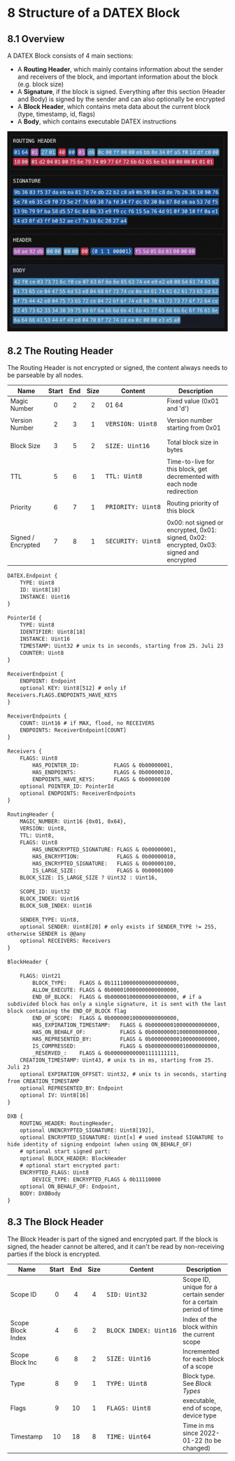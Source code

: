 # 8 Structure of a DATEX Block

## 8.1 Overview

A DATEX Block consists of 4 main sections:

- A **Routing Header**, which mainly contains information about the sender and
  receivers of the block, and important information about the block (e.g. block
  size)
- A **Signature**, if the block is signed. Everything after this section (Header
  and Body) is signed by the sender and can also optionally be encrypted
- A **Block Header**, which contains meta data about the current block (type,
  timestamp, id, flags)
- A **Body**, which contains executable DATEX instructions

<img src="./dx_block.png">

## 8.2 The Routing Header

The Routing Header is not encrypted or signed, the content always needs to be
parseable by all nodes.

| Name               | Start | End | Size | Content                                               | Description                                                                              |
| ------------------ | :---: | :-: | :--: | ----------------------------------------------------- | ---------------------------------------------------------------------------------------- |
| Magic Number       |   0   |  2  |  2   | 01 64                                                 | Fixed value (0x01 and 'd')                                                               |
| Version Number     |   2   |  3  |  1   | <pre class="language-yaml">VERSION: Uint8&#10;</pre>  | Version number starting from 0x01                                                        |
| Block Size         |   3   |  5  |  2   | <pre class="language-yaml">SIZE: Uint16&#10;</pre>    | Total block size in bytes                                                                |
| TTL                |   5   |  6  |  1   | <pre class="language-yaml">TTL: Uint8&#10;</pre>      | Time-to-live for this block, get decremented with each node redirection                  |
| Priority           |   6   |  7  |  1   | <pre class="language-yaml">PRIORITY: Uint8&#10;</pre> | Routing priority of this block                                                           |
| Signed / Encrypted |   7   |  8  |  1   | <pre class="language-yaml">SECURITY: Uint8&#10;</pre> | 0x00: not signed or encrypted, 0x01: signed, 0x02: encrypted, 0x03: signed and encrypted |

```
DATEX.Endpoint {
	TYPE: Uint8
	ID: Uint8[18]
	INSTANCE: Uint16
}

PointerId {
	TYPE: Uint8
	IDENTIFIER: Uint8[18]
	INSTANCE: Uint16
	TIMESTAMP: Uint32 # unix ts in seconds, starting from 25. Juli 23
	COUNTER: Uint8
}

ReceiverEndpoint {
	ENDPOINT: Endpoint
	optional KEY: Uint8[512] # only if Receivers.FLAGS.ENDPOINTS_HAVE_KEYS
}

ReceiverEndpoints {
	COUNT: Uint16 # if MAX, flood, no RECEIVERS
	ENDPOINTS: ReceiverEndpoint[COUNT]
}

Receivers {
	FLAGS: Uint8
		HAS_POINTER_ID:           FLAGS & 0b00000001,
		HAS_ENDPOINTS:            FLAGS & 0b00000010,
		ENDPOINTS_HAVE_KEYS:      FLAGS & 0b00000100
	optional POINTER_ID: PointerId
	optional ENDPOINTS: ReceiverEndpoints
}

RoutingHeader {
	MAGIC_NUMBER: Uint16 {0x01, 0x64},
	VERSION: Uint8,
	TTL: Uint8,
	FLAGS: Uint8
		HAS_UNENCRYPTED_SIGNATURE: FLAGS & 0b00000001,
		HAS_ENCRYPTION:            FLAGS & 0b00000010,
		HAS_ENCRYPTED_SIGNATURE:   FLAGS & 0b00000100,
		IS_LARGE_SIZE:             FLAGS & 0b00001000
	BLOCK_SIZE: IS_LARGE_SIZE ? Uint32 : Uint16,

	SCOPE_ID: Uint32
	BLOCK_INDEX: Uint16
	BLOCK_SUB_INDEX: Uint16

	SENDER_TYPE: Uint8,
	optional SENDER: Uint8[20] # only exists if SENDER_TYPE != 255, otherwise SENDER is @@any
	optional RECEIVERS: Receivers
}

BlockHeader {
	
	FLAGS: Uint21
		BLOCK_TYPE:    FLAGS & 0b111100000000000000000,
		ALLOW_EXECUTE: FLAGS & 0b000010000000000000000,
		END_OF_BLOCK:  FLAGS & 0b000001000000000000000, # if a subdivided block has only a single signature, it is sent with the last block containing the END_OF_BLOCK flag
		END_OF_SCOPE:  FLAGS & 0b000000100000000000000,
		HAS_EXPIRATION_TIMESTAMP:   FLAGS & 0b000000010000000000000,
		HAS_ON_BEHALF_OF:           FLAGS & 0b000000001000000000000,
		HAS_REPRESENTED_BY:         FLAGS & 0b000000000100000000000,
		IS_COMPRESSED:              FLAGS & 0b000000000010000000000,
		_RESERVED_:    FLAGS & 0b000000000001111111111,
	CREATION_TIMESTAMP: Uint43, # unix ts in ms, starting from 25. Juli 23
	optional EXPIRATION_OFFSET: Uint32, # unix ts in seconds, starting from CREATION_TIMESTAMP
	optional REPRESENTED_BY: Endpoint
	optional IV: Uint8[16]
}

DXB {
	ROUTING_HEADER: RoutingHeader,
	optional UNENCRYPTED_SIGNATURE: Uint8[192],
	optional ENCRYPTED_SIGNATURE: Uint[x] # used instead SIGNATURE to hide identity of signing endpoint (when using ON_BEHALF_OF)
	# optional start signed part:
	optional BLOCK_HEADER: BlockHeader
	# optional start encrypted part:
	ENCRYPTED_FLAGS: Uint8
		DEVICE_TYPE: ENCRYPTED_FLAGS & 0b11110000
	optional ON_BEHALF_OF: Endpoint,
	BODY: DXBBody
}
```

## 8.3 The Block Header

The Block Header is part of the signed and encrypted part. If the block is
signed, the header cannot be altered, and it can't be read by non-receiving
parties if the block is encrypted.

| Name              | Start | End | Size | Content                                                   | Description                                                        |
| ----------------- | :---: | :-: | :--: | --------------------------------------------------------- | ------------------------------------------------------------------ |
| Scope ID          |   0   |  4  |  4   | <pre class="language-yaml">SID: Uint32&#10;</pre>         | Scope ID, unique for a certain sender for a certain period of time |
| Scope Block Index |   4   |  6  |  2   | <pre class="language-yaml">BLOCK_INDEX: Uint16&#10;</pre> | Index of the block within the current scope                        |
| Scope Block Inc   |   6   |  8  |  2   | <pre class="language-yaml">SIZE: Uint16&#10;</pre>        | Incremented for each block of a scope                              |
| Type              |   8   |  9  |  1   | <pre class="language-yaml">TYPE: Uint8&#10;</pre>         | Block type. See _Block Types_                                      |
| Flags             |   9   | 10  |  1   | <pre class="language-yaml">FLAGS: Uint8&#10;</pre>        | executable, end of scope, device type                              |
| Timestamp         |  10   | 18  |  8   | <pre class="language-yaml">TIME: Uint64&#10;</pre>        | Time in ms since 2022-01-22 (to be changed)                        |
